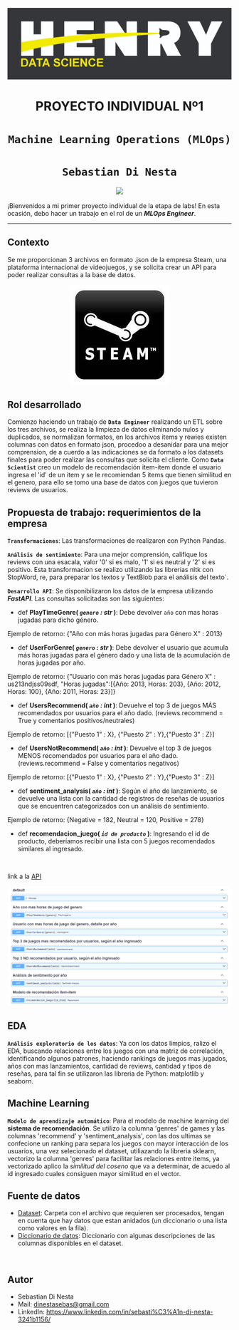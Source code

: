 <p align=center><img src=src/henry_portada.jpeg><p>

# <h1 align=center> **PROYECTO INDIVIDUAL Nº1** </h1>

# <h1 align=center>**`Machine Learning Operations (MLOps)`**</h1>
# <h1 align=center>**`Sebastian Di Nesta`**</h1>

<p align="center">
<img src="https://user-images.githubusercontent.com/67664604/217914153-1eb00e25-ac08-4dfa-aaf8-53c09038f082.png"  height=300>
</p>

¡Bienvenidos a mi primer proyecto individual de la etapa de labs! En esta ocasión, debo hacer un trabajo en el rol de un ***MLOps Engineer***.  

<hr>  

## Contexto

Se me proporcionan 3 archivos en formato .json de la empresa Steam, una plataforma internacional de videojuegos, y se solicita crear un API para poder realizar consultas a la base de datos.

<p align=center><img src=src/steam.jpg><p>

## **Rol desarrollado**

Comienzo haciendo un trabajo de **`Data Engineer`** realizando un ETL sobre los tres archivos, se realiza la limpieza de datos eliminando nulos y duplicados, se normalizan formatos, en los archivos items y rewies existen columnas con datos en formato json, procedoo a desanidar para una mejor comprension, de a cuerdo a las indicaciones se da formato a los datasets finales para poder realizar las consultas que solicita el cliente. Como **`Data Scientist`** creo un modelo de recomendación item-item donde el usuario ingresa el 'id' de un item y se le recomiendan 5 items que tienen similitud en el genero, para ello se tomo una base de datos con juegos que tuvieron reviews de usuarios.


## **Propuesta de trabajo: requerimientos de la empresa**

**`Transformaciones`**:  Las transformaciones de realizaron con Python Pandas.

**`Análisis de sentimiento`**: Para una mejor comprensión, califique los reviews con una esacala, valor '0' si es malo, '1' si es neutral y '2' si es positivo. Esta transformacion se realizo utilizando las librerias nltk con StopWord, re, para preparar los textos y TextBlob para el análisis del texto`.

**`Desarrollo API`**:   Se disponibilizaron los datos de la empresa utilizando ***FastAPI***. Las consultas solicitadas son las siguientes:


+ def **PlayTimeGenre( *`genero` : str* )**:
    Debe devolver `año` con mas horas jugadas para dicho género.
  
Ejemplo de retorno: {"Año con más horas jugadas para Género X" : 2013}

+ def **UserForGenre( *`genero` : str* )**:
    Debe devolver el usuario que acumula más horas jugadas para el género dado y una lista de la acumulación de horas jugadas por año.

Ejemplo de retorno: {"Usuario con más horas jugadas para Género X" : us213ndjss09sdf,
			     "Horas jugadas":[{Año: 2013, Horas: 203}, {Año: 2012, Horas: 100}, {Año: 2011, Horas: 23}]}

+ def **UsersRecommend( *`año` : int* )**:
   Devuelve el top 3 de juegos MÁS recomendados por usuarios para el año dado. (reviews.recommend = True y comentarios positivos/neutrales)
  
Ejemplo de retorno: [{"Puesto 1" : X}, {"Puesto 2" : Y},{"Puesto 3" : Z}]

+ def **UsersNotRecommend( *`año` : int* )**:
   Devuelve el top 3 de juegos MENOS recomendados por usuarios para el año dado. (reviews.recommend = False y comentarios negativos)
  
Ejemplo de retorno: [{"Puesto 1" : X}, {"Puesto 2" : Y},{"Puesto 3" : Z}]

+ def **sentiment_analysis( *`año` : int* )**:
    Según el año de lanzamiento, se devuelve una lista con la cantidad de registros de reseñas de usuarios que se encuentren categorizados con un análisis de sentimiento. 

Ejemplo de retorno: {Negative = 182, Neutral = 120, Positive = 278}

+ def **recomendacion_juego( *`id de producto`* )**:
    Ingresando el id de producto, deberíamos recibir una lista con 5 juegos recomendados similares al ingresado.
<br/>

link a la [API]()
<p align=center><img src=src/API.png><p>


## **EDA**

**`Análisis exploratorio de los datos`**: Ya con  los datos limpios, ralizo el EDA, buscando relaciones entre los juegos con una matriz de correlación, identificando algunos patrones, haciendo rankings de juegos mas jugados, años con mas lanzamientos, cantidad de reviews, cantidad y tipos de reseñas, para tal fin se utilizaron las libreria de Python: matplotlib y seaborn.


## **Machine Learning**

**`Modelo de aprendizaje automático`**: Para el modelo de machine learning del **sistema de recomendación**. Se utilizo la columna 'genres' de games y las columnas 'recommend' y 'sentiment_analysis', con las dos ultimas se confecione un ranking para separa los juegos con mayor interacción de los usuarios, una vez selecionado el dataset, utiliazando la libreria sklearn, vectorizo la columna 'genres' para facilitar las relaciones entre items, ya vectorizado aplico la *similitud del coseno* que va a determinar, de acuedo al id ingresado cuales consiguen mayor similitud en el vector.


## **Fuente de datos**

+ [Dataset](https://drive.google.com/drive/folders/1HqBG2-sUkz_R3h1dZU5F2uAzpRn7BSpj): Carpeta con el archivo que requieren ser procesados, tengan en cuenta que hay datos que estan anidados (un diccionario o una lista como valores en la fila).
+ [Diccionario de datos](https://docs.google.com/spreadsheets/d/1-t9HLzLHIGXvliq56UE_gMaWBVTPfrlTf2D9uAtLGrk/edit?usp=drive_link): Diccionario con algunas descripciones de las columnas disponibles en el dataset.
<br/>


## **Autor**

 * Sebastian Di Nesta
 * Mail: dinestasebas@gmail.com
 * LinkedIn: https://www.linkedin.com/in/sebasti%C3%A1n-di-nesta-3241b1156/ 
<br/>